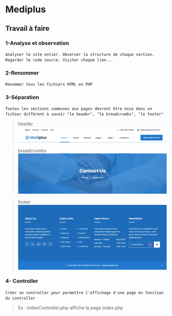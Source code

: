 # Mediplus
## Travail à faire
### 1-Analyse et observation
`Analyser le site entier. Observer la structure de chaque section. Regarder le code source. Visiter chaque lien...`

### 2-Renommer
`Renommer tous les fichiers HTML en PHP`

### 3-Séparation
`Toutes les sections communes aux pages devront être mise dans un fichier différent à savoir "le header", "le breadcrumbs", "le footer"`

> header
![my screenshot](../screenshots/headermediplus.png)

> breadcrumbs
![my screenshot](../screenshots/breadcrumbsmediplus.png)

> footer
![my screenshot](../screenshots/footermediplus.png)

### 4- Controller
`Créer un controller pour permettre l'affichage d'une page en fonction du controller`
> Ex : indexController.php affiche la page index.php